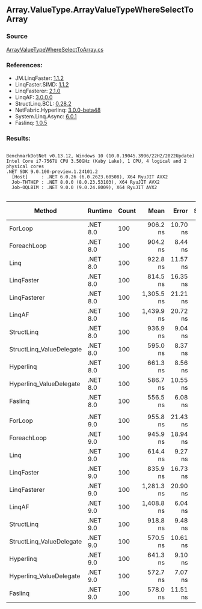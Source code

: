 ﻿## Array.ValueType.ArrayValueTypeWhereSelectToArray

### Source
[ArrayValueTypeWhereSelectToArray.cs](../LinqBenchmarks/Array/ValueType/ArrayValueTypeWhereSelectToArray.cs)

### References:
- JM.LinqFaster: [1.1.2](https://www.nuget.org/packages/JM.LinqFaster/1.1.2)
- LinqFaster.SIMD: [1.1.2](https://www.nuget.org/packages/LinqFaster.SIMD/1.0.3)
- LinqFasterer: [2.1.0](https://www.nuget.org/packages/LinqFasterer/2.1.0)
- LinqAF: [3.0.0.0](https://www.nuget.org/packages/LinqAF/3.0.0.0)
- StructLinq.BCL: [0.28.2](https://www.nuget.org/packages/StructLinq/0.28.2)
- NetFabric.Hyperlinq: [3.0.0-beta48](https://www.nuget.org/packages/NetFabric.Hyperlinq/3.0.0-beta48)
- System.Linq.Async: [6.0.1](https://www.nuget.org/packages/System.Linq.Async/6.0.1)
- Faslinq: [1.0.5](https://www.nuget.org/packages/Faslinq/1.0.5)

### Results:
```

BenchmarkDotNet v0.13.12, Windows 10 (10.0.19045.3996/22H2/2022Update)
Intel Core i7-7567U CPU 3.50GHz (Kaby Lake), 1 CPU, 4 logical and 2 physical cores
.NET SDK 9.0.100-preview.1.24101.2
  [Host]     : .NET 6.0.26 (6.0.2623.60508), X64 RyuJIT AVX2
  Job-THTHEP : .NET 8.0.0 (8.0.23.53103), X64 RyuJIT AVX2
  Job-OQLBIM : .NET 9.0.0 (9.0.24.8009), X64 RyuJIT AVX2


```
| Method                   | Runtime  | Count | Mean       | Error    | StdDev   | Median     | Ratio        | RatioSD | Gen0   | Allocated | Alloc Ratio |
|------------------------- |--------- |------ |-----------:|---------:|---------:|-----------:|-------------:|--------:|-------:|----------:|------------:|
| ForLoop                  | .NET 8.0 | 100   |   906.2 ns | 10.70 ns | 10.01 ns |   901.2 ns |     baseline |         | 5.5237 |   11.3 KB |             |
| ForeachLoop              | .NET 8.0 | 100   |   904.2 ns |  8.44 ns |  7.89 ns |   901.1 ns | 1.00x faster |   0.02x | 5.5237 |   11.3 KB |  1.00x more |
| Linq                     | .NET 8.0 | 100   |   922.8 ns | 11.57 ns |  9.66 ns |   922.7 ns | 1.02x slower |   0.01x | 3.9291 |   8.03 KB |  1.41x less |
| LinqFaster               | .NET 8.0 | 100   |   814.5 ns | 16.35 ns | 28.63 ns |   800.4 ns | 1.11x faster |   0.03x | 4.7274 |   9.67 KB |  1.17x less |
| LinqFasterer             | .NET 8.0 | 100   | 1,305.5 ns | 21.21 ns | 17.71 ns | 1,302.8 ns | 1.44x slower |   0.03x | 6.0043 |   12.3 KB |  1.09x more |
| LinqAF                   | .NET 8.0 | 100   | 1,439.9 ns | 20.72 ns | 17.31 ns | 1,435.1 ns | 1.59x slower |   0.03x | 5.5084 |  11.27 KB |  1.00x less |
| StructLinq               | .NET 8.0 | 100   |   936.9 ns |  9.04 ns |  7.55 ns |   933.8 ns | 1.04x slower |   0.02x | 1.7061 |   3.49 KB |  3.23x less |
| StructLinq_ValueDelegate | .NET 8.0 | 100   |   595.0 ns |  8.37 ns |  6.99 ns |   594.0 ns | 1.52x faster |   0.02x | 1.6575 |    3.4 KB |  3.32x less |
| Hyperlinq                | .NET 8.0 | 100   |   661.3 ns |  8.56 ns |  9.16 ns |   660.2 ns | 1.37x faster |   0.03x | 1.6575 |    3.4 KB |  3.32x less |
| Hyperlinq_ValueDelegate  | .NET 8.0 | 100   |   586.7 ns | 10.55 ns | 21.78 ns |   579.1 ns | 1.54x faster |   0.05x | 1.6575 |    3.4 KB |  3.32x less |
| Faslinq                  | .NET 8.0 | 100   |   556.5 ns |  6.08 ns |  4.74 ns |   555.5 ns | 1.63x faster |   0.02x | 3.0670 |   6.27 KB |  1.80x less |
|                          |          |       |            |          |          |            |              |         |        |           |             |
| ForLoop                  | .NET 9.0 | 100   |   955.8 ns | 21.43 ns | 62.16 ns |   929.0 ns |     baseline |         | 5.5246 |   11.3 KB |             |
| ForeachLoop              | .NET 9.0 | 100   |   945.9 ns | 18.94 ns | 54.04 ns |   924.5 ns | 1.01x faster |   0.10x | 5.5246 |   11.3 KB |  1.00x more |
| Linq                     | .NET 9.0 | 100   |   614.4 ns |  9.27 ns |  7.24 ns |   612.3 ns | 1.57x faster |   0.10x | 1.7633 |   3.61 KB |  3.13x less |
| LinqFaster               | .NET 9.0 | 100   |   835.9 ns | 16.73 ns | 44.67 ns |   819.0 ns | 1.14x faster |   0.08x | 4.7274 |   9.67 KB |  1.17x less |
| LinqFasterer             | .NET 9.0 | 100   | 1,281.3 ns | 20.90 ns | 17.45 ns | 1,287.0 ns | 1.34x slower |   0.08x | 6.0043 |   12.3 KB |  1.09x more |
| LinqAF                   | .NET 9.0 | 100   | 1,408.8 ns |  6.04 ns |  5.04 ns | 1,407.0 ns | 1.47x slower |   0.09x | 5.5084 |  11.27 KB |  1.00x less |
| StructLinq               | .NET 9.0 | 100   |   918.8 ns |  9.48 ns |  7.92 ns |   920.8 ns | 1.05x faster |   0.06x | 1.7061 |   3.49 KB |  3.23x less |
| StructLinq_ValueDelegate | .NET 9.0 | 100   |   570.5 ns | 10.61 ns |  9.41 ns |   568.7 ns | 1.68x faster |   0.11x | 1.6575 |    3.4 KB |  3.32x less |
| Hyperlinq                | .NET 9.0 | 100   |   641.3 ns |  9.10 ns |  7.11 ns |   640.4 ns | 1.50x faster |   0.08x | 1.6575 |    3.4 KB |  3.32x less |
| Hyperlinq_ValueDelegate  | .NET 9.0 | 100   |   572.7 ns |  7.07 ns |  7.86 ns |   571.0 ns | 1.65x faster |   0.08x | 1.6575 |    3.4 KB |  3.32x less |
| Faslinq                  | .NET 9.0 | 100   |   578.0 ns | 11.51 ns | 21.34 ns |   568.5 ns | 1.65x faster |   0.11x | 3.0670 |   6.27 KB |  1.80x less |
